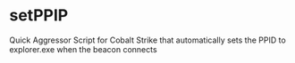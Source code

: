 # setPPIP
Quick Aggressor Script for Cobalt Strike that automatically sets the PPID to explorer.exe when the beacon connects
